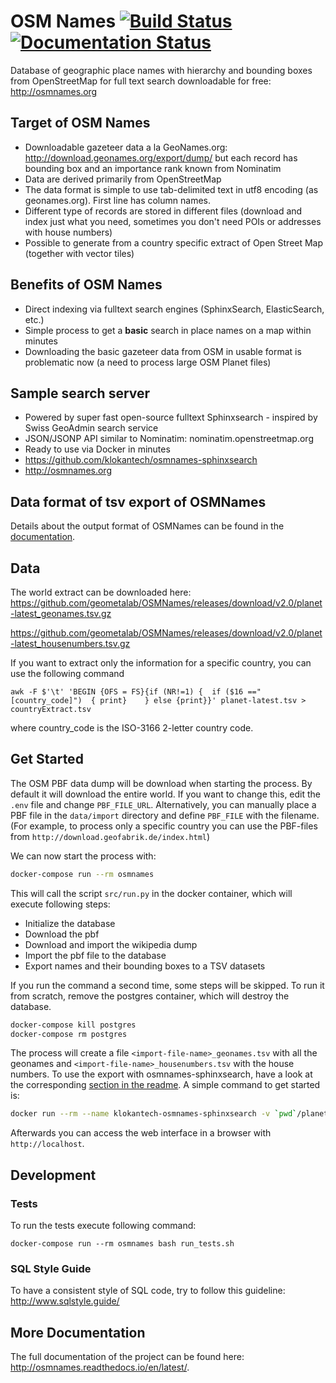 # OSM Names [![Build Status](https://travis-ci.org/OSMNames/OSMNames.svg?branch=master)](https://travis-ci.org/OSMNames/OSMNames) [![Documentation Status](https://readthedocs.org/projects/osmnames-development-branch/badge/?version=latest)](http://osmnames.readthedocs.io/en/latest/?badge=latest)

Database of geographic place names with hierarchy and bounding boxes from
OpenStreetMap for full text search downloadable for free: http://osmnames.org

## Target of OSM Names

- Downloadable gazeteer data a la GeoNames.org: http://download.geonames.org/export/dump/ but each record has bounding box and an importance rank known from Nominatim
- Data are derived primarily from OpenStreetMap
- The data format is simple to use tab-delimited text in utf8 encoding (as geonames.org). First line has column names.
- Different type of records are stored in different files (download and index just what you need, sometimes you don't need POIs or addresses with house numbers)
- Possible to generate from a country specific extract of Open Street Map (together with vector tiles)

## Benefits of OSM Names

- Direct indexing via fulltext search engines (SphinxSearch, ElasticSearch, etc.)
- Simple process to get a **basic** search in place names on a map within minutes
- Downloading the basic gazeteer data from OSM in usable format is problematic now (a need to process large OSM Planet files)

## Sample search server

- Powered by super fast open-source fulltext Sphinxsearch - inspired by Swiss GeoAdmin search service
- JSON/JSONP API similar to Nominatim: nominatim.openstreetmap.org
- Ready to use via Docker in minutes
- https://github.com/klokantech/osmnames-sphinxsearch
- http://osmnames.org

## Data format of tsv export of OSMNames

Details about the output format of OSMNames can be found in the
[documentation](http://osmnames.readthedocs.io/en/latest/introduction.html#output-format).

## Data

The world extract can be downloaded here:
https://github.com/geometalab/OSMNames/releases/download/v2.0/planet-latest_geonames.tsv.gz

https://github.com/geometalab/OSMNames/releases/download/v2.0/planet-latest_housenumbers.tsv.gz


If you want to extract only the information for a specific country, you can use the following command

```
awk -F $'\t' 'BEGIN {OFS = FS}{if (NR!=1) {  if ($16 =="[country_code]")  { print}    } else {print}}' planet-latest.tsv > countryExtract.tsv
```
where country_code is the ISO-3166 2-letter country code.


## Get Started

The OSM PBF data dump will be download when starting the process. By default it
will download the entire world. If you want to change this, edit the `.env`
file and change `PBF_FILE_URL`. Alternatively, you can manually place a PBF
file in the `data/import` directory and define `PBF_FILE` with the filename.
(For example, to process only a specific country you can use the PBF-files from
`http://download.geofabrik.de/index.html`)

We can now start the process with:
```bash
docker-compose run --rm osmnames
```

This will call the script `src/run.py` in the docker container, which will execute following steps:
* Initialize the database
* Download the pbf
* Download and import the wikipedia dump
* Import the pbf file to the database
* Export names and their bounding boxes to a TSV datasets

If you run the command a second time, some steps will be skipped. To run it
from scratch, remove the postgres container, which will destroy the database.

```bash
docker-compose kill postgres
docker-compose rm postgres
```

The process will create a file `<import-file-name>_geonames.tsv` with all the
geonames and `<import-file-name>_housenumbers.tsv` with the house numbers. To
use the export with osmnames-sphinxsearch, have a look at the corresponding
[section in the
readme](https://github.com/klokantech/osmnames-sphinxsearch#usage-of-docker-image).
A simple command to get started is:

```bash
docker run --rm --name klokantech-osmnames-sphinxsearch -v `pwd`/planet-latest_geonames.tsv.gz:/data/input/data.tsv.gz -p 80:80 klokantech/osmnames-sphinxsearch
```
Afterwards you can access the web interface in a browser with `http://localhost`.

## Development

### Tests

To run the tests execute following command:
```
docker-compose run --rm osmnames bash run_tests.sh
```

### SQL Style Guide

To have a consistent style of SQL code, try to follow this guideline: http://www.sqlstyle.guide/


## More Documentation

The full documentation of the project can be found here: http://osmnames.readthedocs.io/en/latest/.
